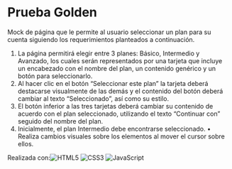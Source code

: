 # Prueba Golden 
Mock de página que le permite al usuario seleccionar un plan para su cuenta siguiendo los requerimientos
planteados a continuación.

1. La página permitirá elegir entre 3 planes: Básico, Intermedio y Avanzado, los
cuales serán representados por una tarjeta que incluye un encabezado con el
nombre del plan, un contenido genérico y un botón para seleccionarlo.
2. Al hacer clic en el botón “Seleccionar este plan” la tarjeta deberá destacarse
visualmente de las demás y el contenido del botón deberá cambiar al texto
“Seleccionado”, así como su estilo.
3. El botón inferior a las tres tarjetas deberá cambiar su contenido de acuerdo con el
plan seleccionado, utilizando el texto “Continuar con” seguido del nombre del
plan.
4. Inicialmente, el plan Intermedio debe encontrarse seleccionado.
• Realiza cambios visuales sobre los elementos al mover el cursor sobre ellos.

Realizada con:![HTML5](https://img.shields.io/badge/html5-%23E34F26.svg?style=for-the-badge&logo=html5&logoColor=white)
![CSS3](https://img.shields.io/badge/css3-%231572B6.svg?style=for-the-badge&logo=css3&logoColor=white)
![JavaScript](https://img.shields.io/badge/javascript-%23323330.svg?style=for-the-badge&logo=javascript&logoColor=%23F7DF1E)
